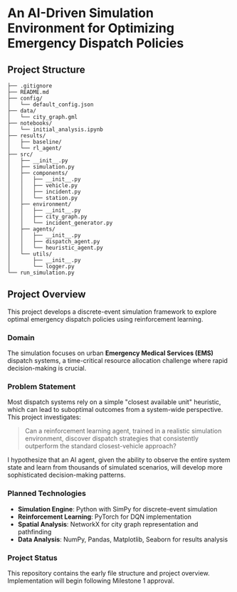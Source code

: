 # An AI-Driven Simulation Environment for Optimizing Emergency Dispatch Policies

## Project Structure
```
├── .gitignore
├── README.md
├── config/
│   └── default_config.json
├── data/
│   └── city_graph.gml
├── notebooks/
│   └── initial_analysis.ipynb
├── results/
│   ├── baseline/
│   └── rl_agent/
├── src/
│   ├── __init__.py
│   ├── simulation.py
│   ├── components/
│   │   ├── __init__.py
│   │   ├── vehicle.py
│   │   ├── incident.py
│   │   └── station.py
│   ├── environment/
│   │   ├── __init__.py
│   │   ├── city_graph.py
│   │   └── incident_generator.py
│   ├── agents/
│   │   ├── __init__.py
│   │   ├── dispatch_agent.py
│   │   └── heuristic_agent.py
│   └── utils/
│       ├── __init__.py
│       └── logger.py
└── run_simulation.py
```

## Project Overview
This project develops a discrete-event simulation framework to explore optimal emergency dispatch policies using reinforcement learning.

### Domain
The simulation focuses on urban **Emergency Medical Services (EMS)** dispatch systems, a time-critical resource allocation challenge where rapid decision-making is crucial.

### Problem Statement
Most dispatch systems rely on a simple "closest available unit" heuristic, which can lead to suboptimal outcomes from a system-wide perspective. This project investigates:

> Can a reinforcement learning agent, trained in a realistic simulation environment, discover dispatch strategies that consistently outperform the standard closest-vehicle approach?

I hypothesize that an AI agent, given the ability to observe the entire system state and learn from thousands of simulated scenarios, will develop more sophisticated decision-making patterns.

### Planned Technologies
* **Simulation Engine**: Python with SimPy for discrete-event simulation
* **Reinforcement Learning**: PyTorch for DQN implementation
* **Spatial Analysis**: NetworkX for city graph representation and pathfinding
* **Data Analysis**: NumPy, Pandas, Matplotlib, Seaborn for results analysis

### Project Status
This repository contains the early file structure and project overview. Implementation will begin following Milestone 1 approval.